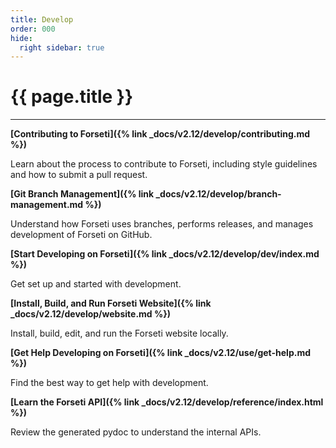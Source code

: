 ```yaml
---
title: Develop
order: 000
hide:
  right sidebar: true
---
```


# {{ page.title }}

---

**[Contributing to Forseti]({% link _docs/v2.12/develop/contributing.md %})**

Learn about the process to contribute to Forseti, including style guidelines and how to submit
a pull request.

**[Git Branch Management]({% link _docs/v2.12/develop/branch-management.md %})**

Understand how Forseti uses branches, performs releases, and manages development of Forseti on
GitHub.

**[Start Developing on Forseti]({% link _docs/v2.12/develop/dev/index.md %})**

Get set up and started with development.

**[Install, Build, and Run Forseti Website]({% link _docs/v2.12/develop/website.md %})**

Install, build, edit, and run the Forseti website locally.

**[Get Help Developing on Forseti]({% link _docs/v2.12/use/get-help.md %})**

Find the best way to get help with development.

**[Learn the Forseti API]({% link _docs/v2.12/develop/reference/index.html %})**

Review the generated pydoc to understand the internal APIs.
